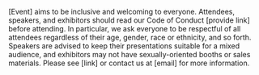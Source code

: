 [Event] aims to be inclusive and welcoming to everyone. Attendees, speakers, and exhibitors should read our Code of Conduct [provide link] before attending. In particular, we ask everyone to be respectful of all attendees regardless of their age, gender, race or ethnicity, and so forth. Speakers are advised to keep their presentations suitable for a mixed audience, and exhibitors may not have sexually-oriented booths or sales materials. Please see [link] or contact us at [email] for more information.